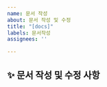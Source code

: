 ```yaml
---
name: 문서 작성
about: 문서 작성 및 수정
title: "[docs]"
labels: 문서작성
assignees: ''

---
```


## ✨ 문서 작성 및 수정 사항

<br>

